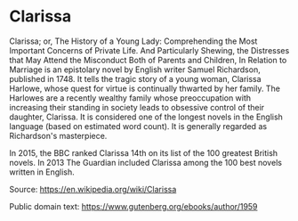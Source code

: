 # Clarissa

Clarissa; or, The History of a Young Lady: Comprehending the Most Important Concerns of Private Life. And Particularly Shewing, the Distresses that May Attend the Misconduct Both of Parents and Children, In Relation to Marriage is an epistolary novel by English writer Samuel Richardson, published in 1748. It tells the tragic story of a young woman, Clarissa Harlowe, whose quest for virtue is continually thwarted by her family. The Harlowes are a recently wealthy family whose preoccupation with increasing their standing in society leads to obsessive control of their daughter, Clarissa. It is considered one of the longest novels in the English language (based on estimated word count). It is generally regarded as Richardson's masterpiece.

In 2015, the BBC ranked Clarissa 14th on its list of the 100 greatest British novels. In 2013 The Guardian included Clarissa among the 100 best novels written in English.

Source: https://en.wikipedia.org/wiki/Clarissa

Public domain text: https://www.gutenberg.org/ebooks/author/1959
